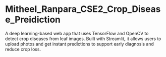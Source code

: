 # Mitheel_Ranpara_CSE2_Crop_Disease_Preidiction
A deep learning-based web app that uses TensorFlow and OpenCV to detect crop diseases from leaf images.  Built with Streamlit, it allows users to upload photos and get instant predictions to support early diagnosis  and reduce crop loss.
